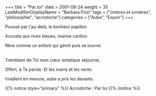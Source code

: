 +++
title = "Par toi"
date = 2001-09-24
weight = 35
LastModifierDisplayName = "Barbara Post"
tags = ["ombres et lumières", "philosophie", "acrostiche"]
categories = ["Aube", "Espoir"]
+++

Poussé par l'au-delà, le bonheur papillon

Accoste aux rives bleues, marine carillon

Rêve comme un enfant qui gémit puis se tourne.

 \
Tremblant de Toi mon cœur extatique séjourne,

Offert, à Ta parole. Et les mains et les vents

Irradient en mesure, aube a pris les devants.

{{% notice style="primary" %}}
Acrostiche : Par toi
{{% /notice %}}

